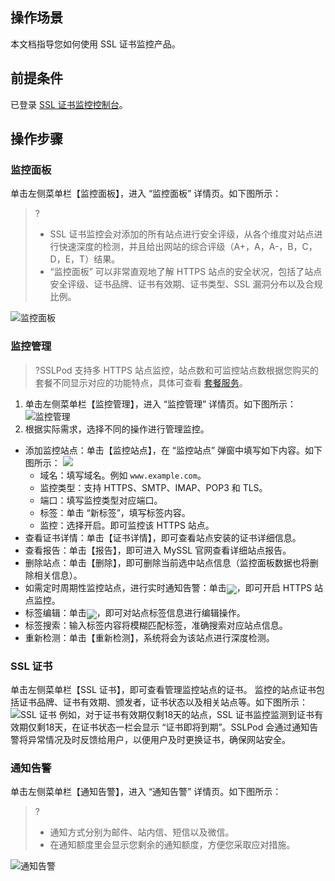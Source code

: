 ## 操作场景
本文档指导您如何使用 SSL 证书监控产品。

## 前提条件
已登录 [SSL 证书监控控制台](https://console.cloud.tencent.com/sslpod)。

## 操作步骤

### 监控面板
 单击左侧菜单栏【监控面板】，进入 “监控面板” 详情页。如下图所示：
>?
>- SSL 证书监控会对添加的所有站点进行安全评级，从各个维度对站点进行快速深度的检测，并且给出网站的综合评级（A+，A，A-，B，C，D，E，T）结果。
>- “监控面板” 可以非常直观地了解 HTTPS 站点的安全状况，包括了站点安全评级、证书品牌、证书有效期、证书类型、SSL 漏洞分布以及合规比例。
>
![监控面板](https://main.qcloudimg.com/raw/a6639c5099244c8f566cb297cead1475.png)

### 监控管理
>?SSLPod 支持多 HTTPS 站点监控，站点数和可监控站点数根据您购买的套餐不同显示对应的功能特点，具体可查看 [套餐服务](https://cloud.tencent.com/document/product/1084/34881?!editLang=zh&!preview#.E8.AE.A1.E8.B4.B9.E6.A6.82.E8.BF.B0)。
>
1. 单击左侧菜单栏【监控管理】，进入 “监控管理” 详情页。如下图所示：
 ![监控管理](https://main.qcloudimg.com/raw/29787129d8dce36c9b645e0f3cbeba62.png)
2. 根据实际需求，选择不同的操作进行管理监控。
 - 添加监控站点：单击【监控站点】，在 “监控站点” 弹窗中填写如下内容。如下图所示：
![](https://main.qcloudimg.com/raw/1685305e6df78f53cefb1378e6ccec73.png)
    - 域名：填写域名。例如 `www.example.com`。
    - 监控类型：支持 HTTPS、SMTP、IMAP、POP3 和 TLS。
    - 端口：填写监控类型对应端口。
    - 标签：单击 “新标签”，填写标签内容。
    - 监控：选择开启。即可监控该 HTTPS 站点。
 - 查看证书详情：单击【证书详情】，即可查看站点安装的证书详细信息。
 - 查看报告：单击【报告】，即可进入 MySSL 官网查看详细站点报告。
 - 删除站点：单击【删除】，即可删除当前选中站点信息（监控面板数据也将删除相关信息）。
 - 如需定时周期性监控站点，进行实时通知告警：单击<img src="https://main.qcloudimg.com/raw/400044e738d42bcd4ee8dc562f245fad.png" style="margin-bottom: -5px;"></img>，即可开启 HTTPS 站点监控。
 - 标签编辑：单击<img src="https://main.qcloudimg.com/raw/dcb1d6904247560602a0795ec3838593.png" style="margin-bottom: -5px;"></img>，即可对站点标签信息进行编辑操作。
 - 标签搜索：输入标签内容将模糊匹配标签，准确搜索对应站点信息。
 - 重新检测：单击【重新检测】，系统将会为该站点进行深度检测。

### SSL 证书
单击左侧菜单栏【SSL 证书】，即可查看管理监控站点的证书。
监控的站点证书包括证书品牌、证书有效期、颁发者，证书状态以及相关站点等。如下图所示：
![SSL 证书](https://main.qcloudimg.com/raw/2abb16f682a18386aff3f5908399b497.png)
例如，对于证书有效期仅剩18天的站点，SSL 证书监控监测到证书有效期仅剩18天，在证书状态一栏会显示 “证书即将到期”。SSLPod 会通过通知告警将异常情况及时反馈给用户，以便用户及时更换证书，确保网站安全。

### 通知告警
单击左侧菜单栏【通知告警】，进入 “通知告警” 详情页。如下图所示：
>?
>- 通知方式分别为邮件、站内信、短信以及微信。
>- 在通知额度里会显示您剩余的通知额度，方便您采取应对措施。
>
![通知告警](https://main.qcloudimg.com/raw/18fa6a220d928c067c7d0b7a61879799.png)



